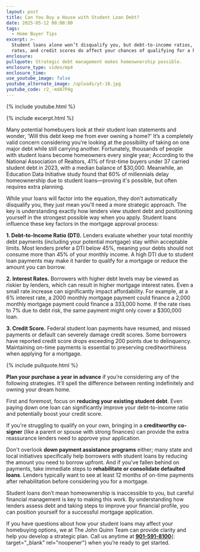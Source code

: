 ```yaml
---
layout: post
title: Can You Buy a House with Student Loan Debt?
date: 2025-05-12 00:00:00
tags:
  - Home Buyer Tips
excerpt: >-
  Student loans alone won’t disqualify you, but debt-to-income ratios, interest
  rates, and credit scores do affect your chances of qualifying for a home.
enclosure:
pullquote: Strategic debt management makes homeownership possible.
enclosure_type: video/mp4
enclosure_time:
use_youtube_image: false
youtube_alternate_image: /uploads/yt-18.jpg
youtube_code: r2_-mdA7PAg
---
```

{% include youtube.html %}

{% include excerpt.html %}

Many potential homebuyers look at their student loan statements and wonder, 'Will this debt keep me from ever owning a home?' It’s a completely valid concern considering you're looking at the possibility of taking on one major debt while still carrying another. Fortunately, thousands of people with student loans become homeowners every single year; According to the National Association of Realtors, 41% of first-time buyers under 37 carried student debt in 2023, with a median balance of $30,000. Meanwhile, an Education Data Initiative study found that 60% of millennials delay homeownership due to student loans—proving it's possible, but often requires extra planning.

While your loans will factor into the equation, they don't automatically disqualify you, they just mean you'll need a more strategic approach. The key is understanding exactly how lenders view student debt and positioning yourself in the strongest possible way when you apply. Student loans influence these key factors in the mortgage approval process:

**1\. Debt-to-Income Ratio (DTI).** Lenders evaluate whether your total monthly debt payments (including your potential mortgage) stay within acceptable limits. Most lenders prefer a DTI below 45%, meaning your debts should not consume more than 45% of your monthly income. A high DTI due to student loan payments may make it harder to qualify for a mortgage or reduce the amount you can borrow.

**2\. Interest Rates.** Borrowers with higher debt levels may be viewed as riskier by lenders, which can result in higher mortgage interest rates. Even a small rate increase can significantly impact affordability. For example, at a 6% interest rate, a 2000 monthly mortgage payment could finance a 2,000 monthly mortgage payment could finance a 333,000 home. If the rate rises to 7% due to debt risk, the same payment might only cover a $300,000 loan.

**3\. Credit Score.** Federal student loan payments have resumed, and missed payments or default can severely damage credit scores. Some borrowers have reported credit score drops exceeding 200 points due to delinquency. Maintaining on-time payments is essential to preserving creditworthiness when applying for a mortgage.

{% include pullquote.html %}

**Plan your purchase a year in advance** if you’re considering any of the following strategies. It’ll spell the difference between renting indefinitely and owning your dream home.

First and foremost, focus on **reducing your existing student debt**. Even paying down one loan can significantly improve your debt-to-income ratio and potentially boost your credit score.

If you're struggling to qualify on your own, bringing in a **creditworthy co-signer** (like a parent or spouse with strong finances) can provide the extra reassurance lenders need to approve your application.

Don't overlook **down payment assistance programs** either; many state and local initiatives specifically help borrowers with student loans by reducing the amount you need to borrow upfront. And if you've fallen behind on payments, take immediate steps to **rehabilitate or consolidate defaulted loans**. Lenders typically want to see at least 12 months of on-time payments after rehabilitation before considering you for a mortgage.

Student loans don’t mean homeownership is inaccessible to you, but careful financial management is key to making this work. By understanding how lenders assess debt and taking steps to improve your financial profile, you can position yourself for a successful mortgage application.

If you have questions about how your student loans may affect your homebuying options, we at The John Quinn Team can provide clarity and help you develop a strategic plan. Call us anytime at [**<u>901-591-8100</u>**](tel:9015918100 "901-591-8100"){: target="_blank" rel="noopener"} when you’re ready to get started.